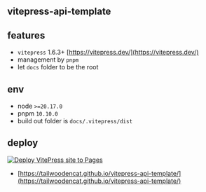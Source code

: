 ## vitepress-api-template

## features

- `vitepress` 1.6.3+ [https://vitepress.dev/](https://vitepress.dev/)
- management by `pnpm`
- let `docs` folder to be the root

## env

- node `>=20.17.0`
- pnpm `10.10.0`
- build out folder is `docs/.vitepress/dist`

## deploy

[![Deploy VitePress site to Pages](https://github.com/tailwoodencat/vitepress-api-template/actions/workflows/deploy.yml/badge.svg)](https://github.com/tailwoodencat/vitepress-api-template/actions/workflows/deploy.yml)

- [https://tailwoodencat.github.io/vitepress-api-template/](https://tailwoodencat.github.io/vitepress-api-template/)